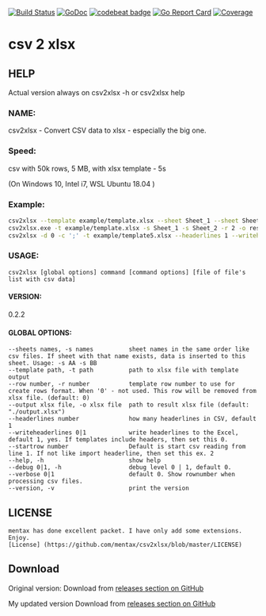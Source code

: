 

[![Build Status](https://travis-ci.org/mentax/csv2xlsx.svg?branch=master)](https://travis-ci.org/mentax/csv2xlsx)
[![GoDoc](https://godoc.org/github.com/mentax/csv2xlsx?status.svg)](https://godoc.org/github.com/mentax/csv2xlsx)
[![codebeat badge](https://codebeat.co/badges/1b57272c-e0fa-4a14-93b5-3586e192fdb3)](https://codebeat.co/projects/github-com-mentax-csv2xlsx-master)
[![Go Report Card](https://goreportcard.com/badge/github.com/mentax/csv2xlsx)](https://goreportcard.com/report/github.com/mentax/csv2xlsx)
[![Coverage](https://gocover.io/_badge/github.com/mentax/csv2xlsx)](http://gocover.io/github.com/mentax/csv2xlsx)

# csv 2 xlsx


## HELP
  Actual version always on  csv2xlsx -h or csv2xlsx help

### NAME:
   csv2xlsx - Convert CSV data to xlsx - especially the big one.

### Speed:

   csv with 50k rows, 5 MB, with xlsx template - 5s


   (On Windows 10, Intel i7, WSL Ubuntu 18.04 )


### Example:

```bash
csv2xlsx --template example/template.xlsx --sheet Sheet_1 --sheet Sheet_2 --row 2 --output result.xlsx example/data.csv example/data2.csv
csv2xlsx.exe -t example/template.xlsx -s Sheet_1 -s Sheet_2 -r 2 -o result.xlsx example/data.csv example/data2.csv
csv2xlsx -d 0 -c ';' -t example/template5.xlsx --headerlines 1 --writeheaderlines 0 -r 5 -s Sh2 -o data3.xlsx  example/data3.csv
```

### USAGE:

    csv2xlsx [global options] command [command options] [file of file's list with csv data]

#### VERSION:
   0.2.2

#### GLOBAL OPTIONS:

```
--sheets names, -s names          sheet names in the same order like csv files. If sheet with that name exists, data is inserted to this sheet. Usage: -s AA -s BB
--template path, -t path          path to xlsx file with template output
--row number, -r number           template row number to use for create rows format. When '0' - not used. This row will be removed from xlsx file. (default: 0)
--output xlsx file, -o xlsx file  path to result xlsx file (default: "./output.xlsx")
--headerlines number              how many headerlines in CSV, default 1
--writeheaderlines 0|1            write headerlines to the Excel, default 1, yes. If templates include headers, then set this 0.
--startrow number                 Default is start csv reading from line 1. If not like import headerline, then set this ex. 2
--help, -h                        show help
--debug 0|1, -h                   debug level 0 | 1, default 0.
--verbose 0|1                     default 0. Show rownumber when processing csv files.
--version, -v                     print the version
```

## LICENSE

	mentax has done excellent packet. I have only add some extensions. Enjoy.
	[License] (https://github.com/mentax/csv2xlsx/blob/master/LICENSE)

## Download

Original version:
Download from [releases section on GitHub](https://github.com/mentax/csv2xlsx/releases)

My updated version
Download from [releases section on GitHub](https://github.com/kshji/go/csv2xlsx/build)

